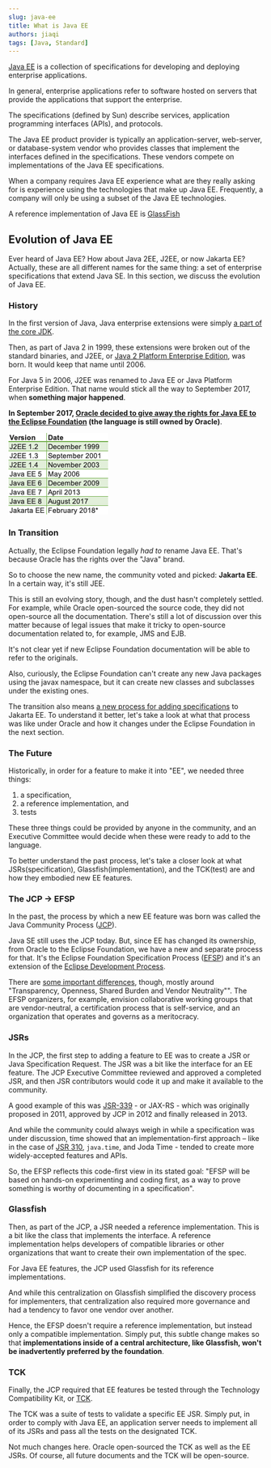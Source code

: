 ```yaml
---
slug: java-ee
title: What is Java EE
authors: jiaqi
tags: [Java, Standard]
---
```


[//]: # (Copyright 2025 Jiaqi Liu. All rights reserved.)

[//]: # (Licensed under the Apache License, Version 2.0 &#40;the "License"&#41;;)
[//]: # (you may not use this file except in compliance with the License.)
[//]: # (You may obtain a copy of the License at)

[//]: # (    http://www.apache.org/licenses/LICENSE-2.0)

[//]: # (Unless required by applicable law or agreed to in writing, software)
[//]: # (distributed under the License is distributed on an "AS IS" BASIS,)
[//]: # (WITHOUT WARRANTIES OR CONDITIONS OF ANY KIND, either express or implied.)
[//]: # (See the License for the specific language governing permissions and)
[//]: # (limitations under the License.)

[Java EE](https://www.oracle.com/java/technologies/java-ee-glance.html) is a collection of specifications for developing
and deploying enterprise applications.

In general, enterprise applications refer to software hosted on servers that provide the applications that support the
enterprise.

The specifications (defined by Sun) describe services, application programming interfaces (APIs), and protocols.

The Java EE product provider is typically an application-server, web-server, or database-system vendor who provides
classes that implement the interfaces defined in the specifications. These vendors compete on implementations of the
Java EE specifications.

When a company requires Java EE experience what are they really asking for is experience using the technologies that
make up Java EE. Frequently, a company will only be using a subset of the Java EE technologies.

A reference implementation of Java EE is [GlassFish](https://javaee.github.io/glassfish/documentation)

<!--truncate-->

Evolution of Java EE
--------------------

Ever heard of Java EE? How about Java 2EE, J2EE, or now Jakarta EE? Actually, these are all different names for the same
thing: a set of enterprise specifications that extend Java SE. In this section, we discuss the evolution of Java EE.

### History

In the first version of Java, Java enterprise extensions were simply
[a part of the core JDK](http://titanium.cs.berkeley.edu/doc/java-langspec-1.0/).

Then, as part of Java 2 in 1999, these extensions were broken out of the standard binaries, and J2EE, or
[Java 2 Platform Enterprise Edition](https://www.oracle.com/java/technologies/appmodel.html), was born. It would keep
that name until 2006.

For Java 5 in 2006, J2EE was renamed to Java EE or Java Platform Enterprise Edition. That name would stick all the way
to September 2017, when **something major happened**.

**In September 2017,
[Oracle decided to give away the rights for Java EE to the Eclipse Foundation](https://www.redhat.com/en/blog/java-ee-moves-eclipse)
(the language is still owned by Oracle)**.

![Error loading java-evolution.png](java-evolution.png)

### In Transition

Actually, the Eclipse Foundation legally _had to_ rename Java EE. That's because Oracle has the rights over the "Java"
brand.

So to choose the new name, the community voted and picked: **Jakarta EE**. In a certain way, it's still JEE.

This is still an evolving story, though, and the dust hasn't completely settled. For example, while Oracle open-sourced
the source code, they did not open-source all the documentation. There's still a lot of discussion over this matter
because of legal issues that make it tricky to open-source documentation related to, for example, JMS and EJB.

It's not clear yet if new Eclipse Foundation documentation will be able to refer to the originals.

Also, curiously, the Eclipse Foundation can't create any new Java packages using the javax namespace, but it can create
new classes and subclasses under the existing ones.

The transition also means [a new process for adding specifications](https://www.eclipse.org/projects/efsp/) to Jakarta
EE. To understand it better, let's take a look at what that process was like under Oracle and how it changes under the
Eclipse Foundation in the next section.

### The Future

Historically, in order for a feature to make it into "EE", we needed three things:

1. a specification,
2. a reference implementation, and
3. tests

These three things could be provided by anyone in the community, and an Executive Committee would decide when these were
ready to add to the language.

To better understand the past process, let's take a closer look at what JSRs(specification), Glassfish(implementation),
and the TCK(test) are and how they embodied new EE features.

### The JCP -> EFSP

In the past, the process by which a new EE feature was born was called the Java Community Process
([JCP](https://jcp.org/en/home/index)).

Java SE still uses the JCP today. But, since EE has changed its ownership, from Oracle to the Eclipse Foundation, we
have a new and separate process for that. It's the Eclipse Foundation Specification Process
([EFSP](https://www.eclipse.org/projects/efsp/)) and it's an extension of the
[Eclipse Development Process](https://www.eclipse.org/projects/dev_process).

There are
[some important differences](https://blogs.eclipse.org/post/tanja-obradovic/how-eclipse-foundation-specification-process-efsp-different-java-community),
though, mostly around "Transparency, Openness, Shared Burden and Vendor Neutrality"". The EFSP organizers, for example,
envision collaborative working groups that are vendor-neutral, a certification process that is self-service, and an
organization that operates and governs as a meritocracy.

### JSRs

In the JCP, the first step to adding a feature to EE was to create a JSR or Java Specification Request. The JSR was a
bit like the interface for an EE feature. The JCP Executive Committee reviewed and approved a completed JSR, and then
JSR contributors would code it up and make it available to the community.

A good example of this was [JSR-339](https://jcp.org/en/jsr/detail?id=339)  - or JAX-RS - which was originally proposed
in 2011, approved by JCP in 2012 and finally released in 2013.

And while the community could always weigh in while a specification was under discussion, time showed that an
implementation-first approach – like in the case of [JSR 310](https://jcp.org/en/jsr/detail?id=310), `java.time`, and
Joda Time - tended to create more widely-accepted features and APIs.

So, the EFSP reflects this code-first view in its stated goal: "EFSP will be based on hands-on experimenting and coding
first, as a way to prove something is worthy of documenting in a specification".

### Glassfish

Then, as part of the JCP, a JSR needed a reference implementation. This is a bit like the class that implements the
interface. A reference implementation helps developers of compatible libraries or other organizations that want to
create their own implementation of the spec.

For Java EE features, the JCP used Glassfish for its reference implementations.

And while this centralization on Glassfish simplified the discovery process for implementers, that centralization also
required more governance and had a tendency to favor one vendor over another.

Hence, the EFSP doesn't require a reference implementation, but instead only a compatible implementation. Simply put,
this subtle change makes so that **implementations inside of a central architecture, like Glassfish, won't be
inadvertently preferred by the foundation**.

### TCK

Finally, the JCP required that EE features be tested through the Technology Compatibility Kit, or
[TCK](https://projects.eclipse.org/projects/ee4j.jakartaee-tck).

The TCK was a suite of tests to validate a specific EE JSR. Simply put, in order to comply with Java EE, an application
server needs to implement all of its JSRs and pass all the tests on the designated TCK.

Not much changes here. Oracle open-sourced the TCK as well as the EE JSRs. Of course, all future documents and the TCK
will be open-source.
